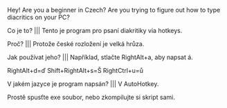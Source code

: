 Hey! Are you a beginner in Czech? Are you trying to figure out how to type diacritics on your PC?

Co je to? ||| Tento je program pro psaní diakritiky via hotkeys.

Proč? ||| Protože české rozložení je velká hrůza.

Jak používat jeho? ||| Například, stlačte RightAlt+a, aby napsat á.

RightAlt+d=ď	Shift+RightAlt+s=Š	RightCtrl+u=ů

V jakém jazyce je program napsán? ||| V AutoHotkey.

Prostě spusťte exe soubor, nebo zkompilujte si skript sami.

